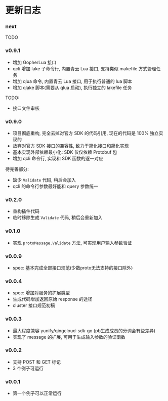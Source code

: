 # 更新日志

### next

TODO


### v0.9.1

- 增加 GopherLua 接口
- qcli 增加 lake 子命令行, 内置青云 Lua 接口, 支持类似 makefile 方式管理任务
- 增加 qlua 命令,  内置青云 Lua 接口, 用于执行普通的 lua 脚本
- 增加 qlake 脚本(需要从 qlua 启动), 执行独立的 lakefile 任务

TODO:

- 接口文件审核

### v0.9.0

- 项目彻底重构, 完全去掉对官方 SDK 的代码引用, 现在的代码是 100% 独立实现的
- 放弃对官方 SDK 接口的兼容性, 致力于简化接口和简化实现
- 基本实现外部依赖最小化: SDK 仅仅依赖 Protobuf 包
- 增加 qcli 命令行, 实现和 SDK 函数的逐一对应

待完善部分:

- 缺少 `Validate` 代码, 稍后会加入
- qcli 的命令行参数最好能和 query 参数统一

### v0.2.0

- 重构插件代码
- 临时移除生成 `Validate` 代码, 稍后会重新加入

### v0.1.0

- 实现 `protoMessage.Validate` 方法, 可实现用户输入参数验证

### v0.0.9

- spec: 基本完成全部接口规范(少数proto无法支持的接口除外)

### v0.0.4

- spec: 增加对服务的扩展类型
- 生成代码增加返回原始 response 的途径
- cluster 接口规范初稿

### v0.0.3

- 最大程度兼容 yunify/qingcloud-sdk-go (pb生成成员的分词会有些差异)
- 实现了 message 的扩展, 可用于生成输入参数的验证函数

### v0.0.2

- 支持 POST 和 GET 标记
- 3 个例子可运行

### v0.0.1

- 第一个例子可以正常运行
